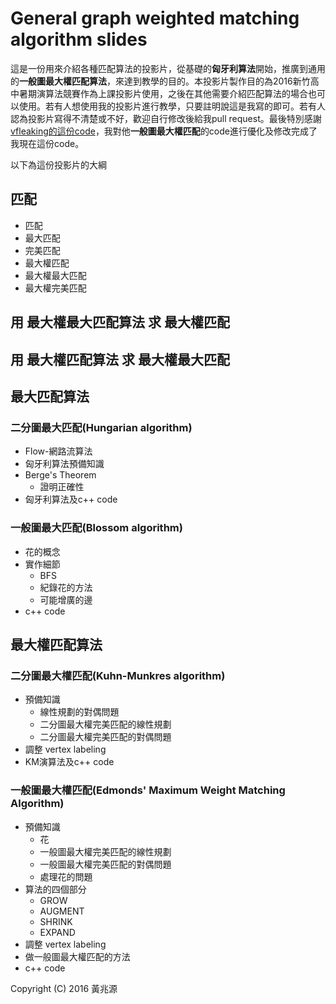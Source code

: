 # General graph weighted matching algorithm slides
這是一份用來介紹各種匹配算法的投影片，從基礎的**匈牙利算法**開始，推廣到通用的**一般圖最大權匹配算法**，來達到教學的目的。本投影片製作目的為2016新竹高中暑期演算法競賽作為上課投影片使用，之後在其他需要介紹匹配算法的場合也可以使用。若有人想使用我的投影片進行教學，只要註明說這是我寫的即可。若有人認為投影片寫得不清楚或不好，歡迎自行修改後給我pull request。最後特別感謝[vfleaking的這份code](http://vfleaking.blog.uoj.ac/blog/339 "vfleaking的code")，我對他**一般圖最大權匹配**的code進行優化及修改完成了我現在這份code。

以下為這份投影片的大綱

## 匹配
* 匹配
* 最大匹配
* 完美匹配
* 最大權匹配
* 最大權最大匹配
* 最大權完美匹配

## 用 最大權最大匹配算法 求 最大權匹配

## 用 最大權匹配算法 求 最大權最大匹配

## 最大匹配算法

### 二分圖最大匹配(Hungarian algorithm)
* Flow-網路流算法
* 匈牙利算法預備知識
* Berge's Theorem
  - 證明正確性
* 匈牙利算法及c++ code

### 一般圖最大匹配(Blossom algorithm)
* 花的概念
* 實作細節
  - BFS
  - 紀錄花的方法
  - 可能增廣的邊
* c++ code

## 最大權匹配算法

### 二分圖最大權匹配(Kuhn-Munkres algorithm)
* 預備知識
  - 線性規劃的對偶問題
  - 二分圖最大權完美匹配的線性規劃
  - 二分圖最大權完美匹配的對偶問題
* 調整 vertex labeling
* KM演算法及c++ code

### 一般圖最大權匹配(Edmonds' Maximum Weight Matching Algorithm)
* 預備知識
  - 花
  - 一般圖最大權完美匹配的線性規劃
  - 一般圖最大權完美匹配的對偶問題
  - 處理花的問題
* 算法的四個部分
  - GROW
  - AUGMENT
  - SHRINK
  - EXPAND
* 調整 vertex labeling
* 做一般圖最大權匹配的方法
* c++ code

Copyright (C) 2016 黃兆源
